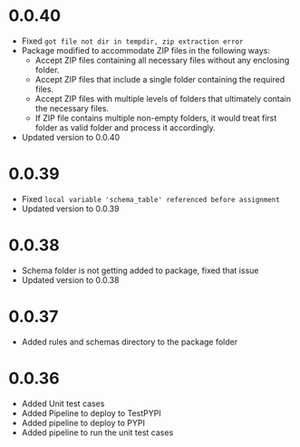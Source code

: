 # 0.0.40

- Fixed `got file not dir in tempdir, zip extraction error`
- Package modified to accommodate ZIP files in the following ways: 
  - Accept ZIP files containing all necessary files without any enclosing folder.
  - Accept ZIP files that include a single folder containing the required files.
  - Accept ZIP files with multiple levels of folders that ultimately contain the necessary files.
  - If ZIP file contains multiple non-empty folders, it would treat first folder as valid folder and process it accordingly.
- Updated version to 0.0.40

# 0.0.39

- Fixed `local variable 'schema_table' referenced before assignment`
- Updated version to 0.0.39

# 0.0.38

- Schema folder is not getting added to package, fixed that issue
- Updated version to 0.0.38

# 0.0.37

- Added rules and schemas directory to the package folder


# 0.0.36

- Added Unit test cases
- Added Pipeline to deploy to TestPYPI
- Added pipeline to deploy to PYPI
- Added pipeline to run the unit test cases